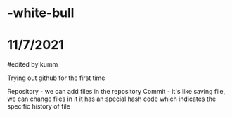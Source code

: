# -white-bull
# 11/7/2021

#edited by kumm

Trying out github for the first time

Repository - we can add files in the repository
Commit - it's like saving file, we can change files in it
         it has an special hash code which indicates the specific history of file

